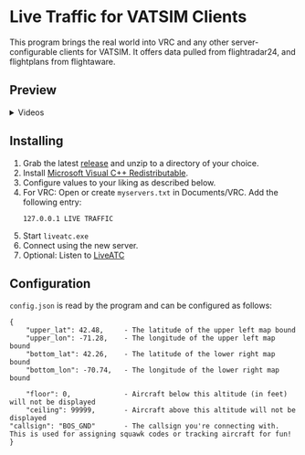 # Live Traffic for VATSIM Clients
This program brings the real world into VRC and any other server-configurable clients for VATSIM. It offers data pulled from flightradar24, and flightplans from flightaware.

## Preview
<details>
<summary>Videos</Summary>

Boston Clearance/Ground/Tower
[![](https://img.youtube.com/vi/hU109JQMo9Y/0.jpg)](https://www.youtube.com/watch?v=hU109JQMo9Y)

Boston Center
[![](https://img.youtube.com/vi/khF5jed41oI/0.jpg)](https://www.youtube.com/watch?v=khF5jed41oI)

</details>

## Installing
1. Grab the latest [release](https://github.com/Sequal32/vrcliveatc/releases/latest) and unzip to a directory of your choice.
2. Install [Microsoft Visual C++ Redistributable](https://www.microsoft.com/en-us/download/details.aspx?id=52685).
3. Configure values to your liking as described below.
4. For VRC:
    Open or create `myservers.txt` in Documents/VRC. Add the following entry: 
    ```
    127.0.0.1 LIVE TRAFFIC
    ```
5. Start `liveatc.exe`
6. Connect using the new server.
7. Optional: Listen to [LiveATC](https://www.liveatc.net/)

## Configuration
`config.json` is read by the program and can be configured as follows:
```
{
    "upper_lat": 42.48,     - The latitude of the upper left map bound
    "upper_lon": -71.28,    - The longitude of the upper left map bound
    "bottom_lat": 42.26,    - The latitude of the lower right map bound
    "bottom_lon": -70.74,   - The longitude of the lower right map bound

    "floor": 0,             - Aircraft below this altitude (in feet) will not be displayed
    "ceiling": 99999,       - Aircraft above this altitude will not be displayed
"callsign": "BOS_GND"       - The callsign you're connecting with. This is used for assigning squawk codes or tracking aircraft for fun!
}
```
